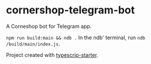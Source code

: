 # cornershop-telegram-bot

A Corneshop bot for Telegram app.

`npm run build:main && ndb .`
In the ndb' terminal, run `ndb /build/main/index.js`.

Project created with [typescrip-starter](https://github.com/bitjson/typescript-starter).

